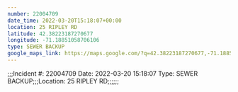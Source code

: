 ```yaml
---
number: 22004709
date_time: 2022-03-20T15:18:07+00:00
location: 25 RIPLEY RD
latitude: 42.38223187270677
longitude: -71.18851058706106
type: SEWER BACKUP
google_maps_link: https://maps.google.com/?q=42.38223187270677,-71.18851058706106
---
```


;;;Incident #: 22004709  Date: 2022-03-20 15:18:07   Type: SEWER BACKUP;;;Location: 25 RIPLEY RD;;;;;;
